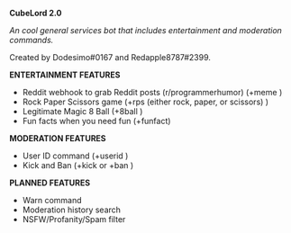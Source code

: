 **CubeLord 2.0**

*An cool general services bot that includes entertainment and moderation commands.*

Created by Dodesimo#0167 and Redapple8787#2399. 

**ENTERTAINMENT FEATURES**
- Reddit webhook to grab Reddit posts (r/programmerhumor) (+meme <name of subreddit>)
- Rock Paper Scissors game (+rps <choice> (either rock, paper, or scissors) )
- Legitimate Magic 8 Ball (+8ball <question to be asked>)
- Fun facts when you need fun (+funfact)

**MODERATION FEATURES**
- User ID command (+userid <target>)
- Kick and Ban (+kick <target> or +ban <target>)

**PLANNED FEATURES**
- Warn command
- Moderation history search
- NSFW/Profanity/Spam filter
